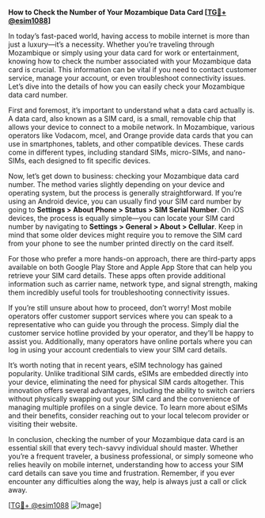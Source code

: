 **How to Check the Number of Your Mozambique Data Card [[TG💪+ @esim1088](https://t.me/s/esim1088)]**

In today’s fast-paced world, having access to mobile internet is more than just a luxury—it’s a necessity. Whether you’re traveling through Mozambique or simply using your data card for work or entertainment, knowing how to check the number associated with your Mozambique data card is crucial. This information can be vital if you need to contact customer service, manage your account, or even troubleshoot connectivity issues. Let’s dive into the details of how you can easily check your Mozambique data card number.

First and foremost, it’s important to understand what a data card actually is. A data card, also known as a SIM card, is a small, removable chip that allows your device to connect to a mobile network. In Mozambique, various operators like Vodacom, mcel, and Orange provide data cards that you can use in smartphones, tablets, and other compatible devices. These cards come in different types, including standard SIMs, micro-SIMs, and nano-SIMs, each designed to fit specific devices.

Now, let’s get down to business: checking your Mozambique data card number. The method varies slightly depending on your device and operating system, but the process is generally straightforward. If you’re using an Android device, you can usually find your SIM card number by going to **Settings > About Phone > Status > SIM Serial Number**. On iOS devices, the process is equally simple—you can locate your SIM card number by navigating to **Settings > General > About > Cellular**. Keep in mind that some older devices might require you to remove the SIM card from your phone to see the number printed directly on the card itself.

For those who prefer a more hands-on approach, there are third-party apps available on both Google Play Store and Apple App Store that can help you retrieve your SIM card details. These apps often provide additional information such as carrier name, network type, and signal strength, making them incredibly useful tools for troubleshooting connectivity issues.

If you’re still unsure about how to proceed, don’t worry! Most mobile operators offer customer support services where you can speak to a representative who can guide you through the process. Simply dial the customer service hotline provided by your operator, and they’ll be happy to assist you. Additionally, many operators have online portals where you can log in using your account credentials to view your SIM card details.

It’s worth noting that in recent years, eSIM technology has gained popularity. Unlike traditional SIM cards, eSIMs are embedded directly into your device, eliminating the need for physical SIM cards altogether. This innovation offers several advantages, including the ability to switch carriers without physically swapping out your SIM card and the convenience of managing multiple profiles on a single device. To learn more about eSIMs and their benefits, consider reaching out to your local telecom provider or visiting their website.

In conclusion, checking the number of your Mozambique data card is an essential skill that every tech-savvy individual should master. Whether you’re a frequent traveler, a business professional, or simply someone who relies heavily on mobile internet, understanding how to access your SIM card details can save you time and frustration. Remember, if you ever encounter any difficulties along the way, help is always just a call or click away.

[[TG💪+ @esim1088](https://t.me/s/esim1088) ![Image](https://i.postimg.cc/Y0z9fWf4/image.png)]